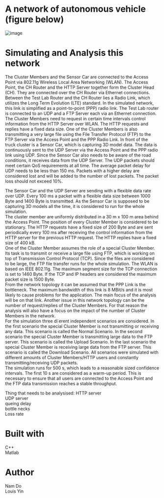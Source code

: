 # A network of autonomous vehicle (figure below)


![image](https://user-images.githubusercontent.com/15823161/52301287-65b38400-298a-11e9-81fb-4bf29ebcaae7.png)


# Simulating and Analysis this network
The Cluster Members and the Sensor Car are connected to the Access Point via 802.11g Wireless Local Area Networking (WLAN). The Access Point, the CH Router and the HTTP Server together form the Cluster Head (CH). They are connected over the CH Router via Ethernet connections. Between the Test Lab Router and the CH Router lies a Radio Link, which utilizes the Long Term Evolution (LTE) standard. In the simulated network, this link is simplified as a point-to-point (PPP) radio link. The Test Lab router is connected to an UDP and a FTP Server each via an Ethernet connection. <br />
The Cluster Members need to request in certain time intervals control information from the HTTP Server over WLAN. The HTTP requests and replies have a fixed data size. One of the Cluster Members is also transmitting a very large file using the File Transfer Protocol (FTP) to the FTP Server via the Access Point and the PPP Radio Link. In front of the truck cluster is a Sensor Car, which is capturing 3D model data. The data is continuously sent to the UDP Server via the Access Point and the PPP radio link using UDP. Since the Sensor Car also needs to be aware of the road conditions, it receives data from the UDP Server. The UDP packets should meet certain QoS requirements at all time. The average packet delay for UDP needs to be less than 150 ms. Packets with a higher delay are considered lost and will be added to the number of lost packets. The packet loss should not exceed 10%. <br />

The Sensor Car and the UDP Server are sending with a flexible data rate over UDP. Every 100 ms a packet with a flexible data size between 1000 Byte and 1400 Byte is transmitted. As the Sensor Car is supposed to be capturing 3D models all the time, it is considered to run for the whole simulation. <br />
The cluster member are uniformly distributed in a 30 m x 100 m area behind the Access Point. The position of every Cluster Member is considered to be stationary. The HTTP requests have a fixed size of 200 Byte and are sent periodically every 100 ms after receiving the control information from the HTTP server for the previous HTTP request. The HTTP replies have a fixed size of 400 kB. <br />
One of the Cluster Member assumes the role of a special Cluster Member. Its task is to transmit or receive a large file using FTP, which is working on top of Transmission Control Protocol (TCP). Since the files are considered to be large, the FTP file transfer runs for the whole simulation. The WLAN is based on IEEE 802.11g. The maximum segment size for the TCP connection is set to 1460 Byte. If the TCP and IP headers are considered the maximum packet size is 1500 Byte. <br />
From the network topology it can be assumed that the PPP Link is the bottleneck. The maximum bandwidth of this link is 8 MBit/s and it is most likely to cause problems for the application. The main focus of the analysis will be on that link. Another issue in this network topology can be the number of request/replies of the Cluster Members. For that reason the analysis will also have a focus on the impact of the number of Cluster Members in the network. <br />
For the simulation three di˙erent independent scenarios are considered. In the first scenario the special Cluster Member is not transmitting or receiving any data. This scenario is called the Normal Scenario. In the second scenario the special Cluster Member is transmitting large data to the FTP server. This scenario is called the Upload Scenario. In the last scenario the special Cluster Member is receiving large data from the FTP server. This scenario is called the Download Scenario. All scenarios were simulated with different amounts of Cluster Members/HTTP users and constantly transmitting/receiving UDP packets. <br />
The simulation runs for 500 s, which leads to a reasonable sized confidence intervals. The first 10 s are considered as a warm-up period. This is necessary to ensure that all users are connected to the Access Point and the FTP data transmission reaches a stable throughput. <br />

Thing that needs to be analysised:
HTTP server <br />
UDP server <br />
queing delay <br />
bottle necks <br />
Loss rate <br />
 
# Built with
C++ <br />
Matlab

# Author
Nam Do <br />
Louis Yin

